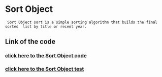 # Sort Object
     Sort Object sort is a simple sorting algorithm that builds the final sorted  list by title or recent year.

## Link of the code
### [click here to the Sort Object code](./sort_objects.py)
### [click here to the Sort Object test](../../tests/test_sort_obj.py)